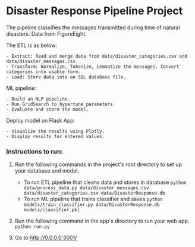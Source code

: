 # Disaster Response Pipeline Project

The pipeline classifies the messages transmitted during time of natural disasters. Data from FigureEight.

The ETL is as below:

	- Extract: Read and merge data from data/disaster_categories.csv and data/disaster_messages.csv.
	- Transform: Normalize, Tokenize, Lemmatize the messages. Convert categories into usable form.   
	- Load: Store data into an SQL database file.

ML pipeline:
	
	- Build an NLP pipeline.
	- Run GridSearch to hypertune parameters.
	- Evaluate and store the model.

Deploy model on Flask App:

	- Visualize the results using Plotly.
	- Display results for entered values.
        

### Instructions to run:
1. Run the following commands in the project's root directory to set up your database and model.

    - To run ETL pipeline that cleans data and stores in database
        `python data/process_data.py data/disaster_messages.csv data/disaster_categories.csv data/DisasterResponse.db`
    - To run ML pipeline that trains classifier and saves
        `python models/train_classifier.py data/DisasterResponse.db models/classifier.pkl`

2. Run the following command in the app's directory to run your web app.
    `python run.py`

3. Go to http://0.0.0.0:3001/
